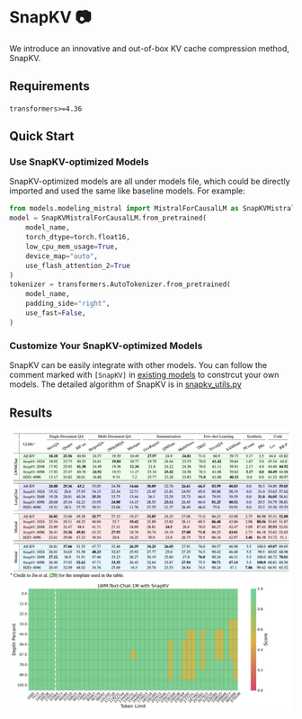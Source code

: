 # SnapKV :camera:
We introduce an innovative and out-of-box KV cache compression method, SnapKV.
## Requirements
`transformers>=4.36`
## Quick Start
### Use SnapKV-optimized Models
SnapKV-optimized models are all under models file, which could be directly imported and used the same like baseline models.
For example: 
```python
from models.modeling_mistral import MistralForCausalLM as SnapKVMistralForCausalLM
model = SnapKVMistralForCausalLM.from_pretrained(
    model_name,
    torch_dtype=torch.float16,
    low_cpu_mem_usage=True,
    device_map="auto",
    use_flash_attention_2=True
)
tokenizer = transformers.AutoTokenizer.from_pretrained(
    model_name,
    padding_side="right",
    use_fast=False,
)
```

### Customize Your SnapKV-optimized Models
SnapKV can be easily integrate with other models. You can follow the comment marked with `[SnapKV]` in [existing models](./models) to constrcut your own models. The detailed algorithm of SnapKV is in [snapkv_utils.py](./snapkv_utils.py)


## Results
![Comprehensive Experiment Results on LongBench](./figures/longbench.jpg)
![Pressure Test Result on Needle-in-a-Haystack](./figures/LWM-Text-Chat-1M_SnapKV.jpg)

